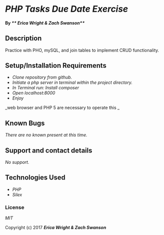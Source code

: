 # _PHP Tasks Due Date Exercise_

#### By _** Erica Wright & Zach Swanson**_

## Description

Practice with PHO, mySQL, and join tables to implement CRUD functionality.

## Setup/Installation Requirements

* _Clone repository from github._
* _Initiate a php server in terminal within the project directory._
* _In Terminal run: Install composer_
* _Open localhost:8000_
* _Enjoy_

_web browser and PHP 5 are necessary to operate this _

## Known Bugs

_There are no known present at this time._

## Support and contact details

_No support._

## Technologies Used

* _PHP_
* _Silex_

### License

*MIT*

Copyright (c) 2017 **_Erica Wright & Zach Swanson_**
